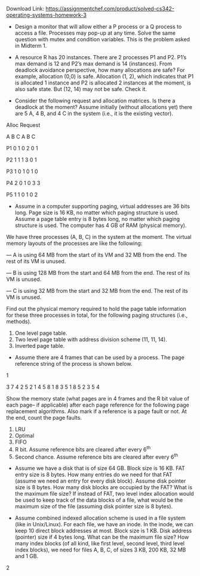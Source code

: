 Download Link: https://assignmentchef.com/product/solved-cs342-operating-systems-homework-3
<br>
<strong> </strong>







<ul>

 <li>Design a monitor that will allow either a P process or a Q process to access a file. Processes may pop-up at any time. Solve the same question with mutex and condition variables. This is the problem asked in Midterm 1.</li>

</ul>




<ul>

 <li>A resource R has 20 instances. There are 2 processes P1 and P2. P1’s max demand is 12 and P2’s max demand is 14 (instances). From deadlock avoidance perspective, how many allocations are safe? For example, allocation (0,0) is safe. Allocation (1, 2), which indicates that P1 is allocated 1 instance and P2 is allocated 2 instances at the moment, is also safe state. But (12, 14) may not be safe. Check it.</li>

</ul>




<ul>

 <li>Consider the following request and allocation matrices. Is there a deadlock at the moment? Assume initially (without allocations yet) there are 5 A, 4 B, and 4 C in the system (i.e., it is the existing vector).</li>

</ul>

Alloc   Request

A B C   A B C

P1   0 1 0   2 0 1

P2   1 1 1   3 0 1

P3   1 0 1   0 1 0

P4   2 0 1   0 3 3

P5   1 1 0   1 0 2




<ul>

 <li>Assume in a computer supporting paging, virtual addresses are 36 bits long. Page size is 16 KB, no matter which paging structure is used. Assume a page table entry is 8 bytes long, no matter which paging structure is used. The computer has 4 GB of RAM (physical memory).</li>

</ul>




We have three processes (A, B, C) in the system at the moment. The virtual memory layouts of the processes are like the following:

— A is using 64 MB from the start of its VM and 32 MB from the end. The rest of its VM is unused.

— B is using 128 MB from the start and 64 MB from the end. The rest of its VM is unused.

— C is using 32 MB from the start and 32 MB from the end. The rest of its VM is unused.

Find out the physical memory required to hold the page table information for these three processes in total, for the following paging structures (i.e., methods).




<ol>

 <li>One level page table.</li>

 <li>Two level page table with address division scheme (11, 11, 14).</li>

 <li>Inverted page table.</li>

</ol>




<ul>

 <li>Assume there are 4 frames that can be used by a process. The page reference string of the process is shown below.</li>

</ul>

1

3 7 4 2 5 2 1 4 5 8 1 8 3 5 1 8 5 2 3 5 4

Show the memory state (what pages are in 4 frames and the R bit value of each page– if applicable)  after each page reference for the following page replacement algorithms. Also mark if a reference is a page fault or not. At the end, count the page faults.

<ol>

 <li>LRU</li>

 <li>Optimal</li>

 <li>FIFO</li>

 <li>R bit. Assume reference bits are cleared after every 6<sup>th</sup></li>

 <li>Second chance. Assume reference bits are cleared after every 6<sup>th</sup></li>

</ol>




<ul>

 <li>Assume we have a disk that is of size 64 GB. Block size is 16 KB. FAT entry size is 8 bytes. How many entries do we need for that FAT (assume we need an entry for every disk block). Assume disk pointer size is 8 bytes. How many disk blocks are occupied by the FAT? What is the maximum file size? If instead of FAT, two level index allocation would be used to keep track of the data blocks of a file, what would be the maximum size of the file (assuming disk pointer size is 8 bytes).</li>

</ul>




<ul>

 <li>Assume combined indexed allocation scheme is used in a file system (like in Unix/Linux). For each file, we have an inode. In the inode, we can keep 10 direct block addresses at most. Block size is 1 KB. Disk address (pointer) size if 4 bytes long. What can be the maximum file size? How many index blocks (of all kind, like first level, second level, third level index blocks), we need for files A, B, C, of sizes 3 KB, 200 KB, 32 MB and 1 GB.</li>

</ul>

<strong> </strong>








































2